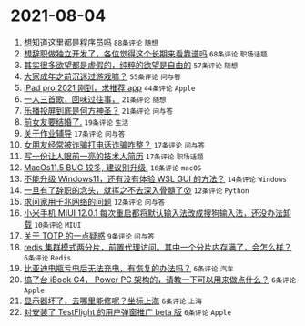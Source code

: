 # 2021-08-04

1. [想知道这里都是程序员吗](https://www.v2ex.com/t/793500) `88条评论` `随想`
1. [想辞职做独立开发了，各位觉得这个长期来看靠谱吗](https://www.v2ex.com/t/793509) `68条评论` `职场话题`
1. [其实很多欲望都是虚假的，纯粹的欲望是自由的](https://www.v2ex.com/t/793497) `57条评论` `随想`
1. [大家成年之前沉迷过游戏嘛？](https://www.v2ex.com/t/793528) `55条评论` `问与答`
1. [iPad pro 2021 刚到，求推荐 app](https://www.v2ex.com/t/793510) `44条评论` `Apple`
1. [一人三首歌，回味过往事，](https://www.v2ex.com/t/793543) `21条评论` `随想`
1. [乐播投屏到底是何方神圣？](https://www.v2ex.com/t/793532) `21条评论` `问与答`
1. [前女友要结婚了.](https://www.v2ex.com/t/793557) `19条评论` `生活`
1. [关于作业辅导](https://www.v2ex.com/t/793515) `17条评论` `问与答`
1. [女朋友经常被诈骗打电话诈骗咋整？](https://www.v2ex.com/t/793503) `17条评论` `问与答`
1. [写一份让人眼前一亮的技术人简历](https://www.v2ex.com/t/793498) `17条评论` `职场话题`
1. [MacOs11.5 BUG 较多, 建议别升级.](https://www.v2ex.com/t/793521) `16条评论` `macOS`
1. [不能升级 Windows11，还有没有体验 WSL GUI 的方法？](https://www.v2ex.com/t/793519) `14条评论` `Windows`
1. [一旦有了辞职的念头，就挥之不去深入骨髓了😰](https://www.v2ex.com/t/793556) `12条评论` `Python`
1. [求问家用千兆网络的问题](https://www.v2ex.com/t/793534) `12条评论` `问与答`
1. [小米手机 MIUI 12.0.1 每次重启都将默认输入法改成搜狗输入法，还没办法卸载](https://www.v2ex.com/t/793511) `10条评论` `MIUI`
1. [关于 TOTP 的一点疑惑](https://www.v2ex.com/t/793579) `9条评论` `问与答`
1. [redis 集群模式两分片，前置代理访问。其中一个分片内存满了，会怎么样？](https://www.v2ex.com/t/793558) `6条评论` `Redis`
1. [比亚迪电瓶亏电后无法充电，有恢复的办法吗？](https://www.v2ex.com/t/793547) `6条评论` `汽车`
1. [搞了台 iBook G4， Power PC 架构的，请教一下可以用来做点什么？](https://www.v2ex.com/t/793541) `6条评论` `Apple`
1. [显示器坏了，去哪里能修呢？坐标上海](https://www.v2ex.com/t/793537) `6条评论` `上海`
1. [对安装了 TestFlight 的用户弹窗推广 beta 版](https://www.v2ex.com/t/793525) `6条评论` `Apple`
